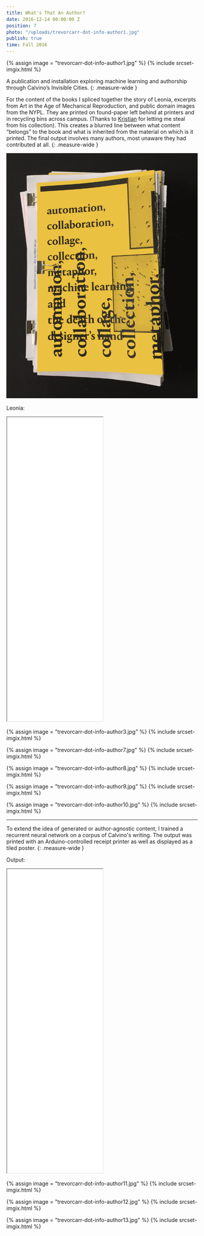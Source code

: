 ```yaml
---
title: What's That An Author?
date: 2016-12-14 00:00:00 Z
position: 7
photo: "/uploads/trevorcarr-dot-info-author1.jpg"
publish: true
time: Fall 2016
---
```


{% assign image = "trevorcarr-dot-info-author1.jpg" %}
{% include srcset-imgix.html %}

A publication and installation exploring machine learning and authorship through Calvino’s Invisible Cities.
{: .measure-wide }

For the content of the books I spliced together the story of Leonia, excerpts from Art in the Age of Mechanical Reproduction, and public domain images from the NYPL. They are printed on found-paper left behind at printers and in recycling bins across campus. (Thanks to <span class="link dim out">[Kristian](http://www.ookb.co/)</span> for letting me steal from his collection). This creates a blurred line between what content “belongs” to the book and what is inherited from the material on which is it printed. The final output involves many authors, most unaware they had contributed at all.
{: .measure-wide }

![](/uploads/trevorcarr-dot-info-author2.gif)

Leonia:
<iframe src="/uploads/trevorcarr-dot-info-leonia.txt" width="50%" height="800px"></iframe>

{% assign image = "trevorcarr-dot-info-author3.jpg" %}
{% include srcset-imgix.html %}

{% assign image = "trevorcarr-dot-info-author7.jpg" %}
{% include srcset-imgix.html %}

{% assign image = "trevorcarr-dot-info-author8.jpg" %}
{% include srcset-imgix.html %}

{% assign image = "trevorcarr-dot-info-author9.jpg" %}
{% include srcset-imgix.html %}

{% assign image = "trevorcarr-dot-info-author10.jpg" %}
{% include srcset-imgix.html %}

---

To extend the idea of generated or author-agnostic content, I trained a recurrent neural network on a corpus of Calvino's writing. The output was printed with an Arduino-controlled receipt printer as well as displayed as a tiled poster.
{: .measure-wide }

Output:
<iframe src="/uploads/trevorcarr-dot-info-authortext.txt" width="50%" height="800px"></iframe>

{% assign image = "trevorcarr-dot-info-author11.jpg" %}
{% include srcset-imgix.html %}

{% assign image = "trevorcarr-dot-info-author12.jpg" %}
{% include srcset-imgix.html %}

{% assign image = "trevorcarr-dot-info-author13.jpg" %}
{% include srcset-imgix.html %}
